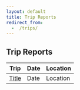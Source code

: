 ```yaml
---
layout: default
title: Trip Reports
redirect_from:
  -  /trips/
---
```


## Trip Reports


| Trip                               | Date | Location |
| ---------------------------------- | ---- | -------- |
| [Title](Title.html) | Date | Location |